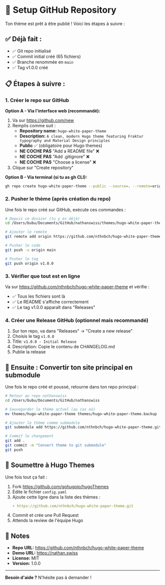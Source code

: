 # 🚀 Setup GitHub Repository

Ton thème est prêt à être publié ! Voici les étapes à suivre :

## ✅ Déjà fait :
- ✅ Git repo initialisé
- ✅ Commit initial créé (65 fichiers)
- ✅ Branche renommée en `main`
- ✅ Tag v1.0.0 créé

## 📋 Étapes à suivre :

### 1. Créer le repo sur GitHub

**Option A - Via l'interface web (recommandé):**

1. Va sur https://github.com/new
2. Remplis comme suit :
   - **Repository name:** `hugo-white-paper-theme`
   - **Description:** `A clean, modern Hugo theme featuring Fraktur typography and Material Design principles`
   - **Public** ✅ (obligatoire pour Hugo themes)
   - **NE COCHE PAS** "Add a README file" ❌
   - **NE COCHE PAS** "Add .gitignore" ❌
   - **NE COCHE PAS** "Choose a license" ❌
3. Clique sur "Create repository"

**Option B - Via terminal (si tu as gh CLI):**

```bash
gh repo create hugo-white-paper-theme --public --source=. --remote=origin --push
```

### 2. Pusher le thème (après création du repo)

Une fois le repo créé sur GitHub, exécute ces commandes :

```bash
# Depuis ce dossier (tu y es déjà)
cd /Users/bubu/Documents/GitHub/nathanswiss/themes/hugo-white-paper-theme

# Ajouter le remote
git remote add origin https://github.com/nthnbch/hugo-white-paper-theme.git

# Pusher le code
git push -u origin main

# Pusher le tag
git push origin v1.0.0
```

### 3. Vérifier que tout est en ligne

Va sur https://github.com/nthnbch/hugo-white-paper-theme et vérifie :
- ✅ Tous les fichiers sont là
- ✅ Le README s'affiche correctement
- ✅ Le tag v1.0.0 apparaît dans "Releases"

### 4. Créer une Release GitHub (optionnel mais recommandé)

1. Sur ton repo, va dans "Releases" → "Create a new release"
2. Choisis le tag `v1.0.0`
3. Title: `v1.0.0 - Initial Release`
4. Description: Copie le contenu de CHANGELOG.md
5. Publie la release

## 🔄 Ensuite : Convertir ton site principal en submodule

Une fois le repo créé et poussé, retourne dans ton repo principal :

```bash
# Retour au repo nathanswiss
cd /Users/bubu/Documents/GitHub/nathanswiss

# Sauvegarder le thème actuel (au cas où)
mv themes/hugo-white-paper-theme themes/hugo-white-paper-theme.backup

# Ajouter le thème comme submodule
git submodule add https://github.com/nthnbch/hugo-white-paper-theme.git themes/hugo-white-paper-theme

# Commit le changement
git add .
git commit -m "Convert theme to git submodule"
git push
```

## 🎉 Soumettre à Hugo Themes

Une fois tout ça fait :

1. Fork https://github.com/gohugoio/hugoThemes
2. Édite le fichier `config.yaml`
3. Ajoute cette ligne dans la liste des thèmes :
   ```yaml
   - https://github.com/nthnbch/hugo-white-paper-theme.git
   ```
4. Commit et crée une Pull Request
5. Attends la review de l'équipe Hugo

## 📝 Notes

- **Repo URL:** https://github.com/nthnbch/hugo-white-paper-theme
- **Demo URL:** https://nathan.swiss
- **License:** MIT
- **Version:** 1.0.0

---

**Besoin d'aide ?** N'hésite pas à demander !

